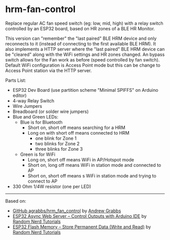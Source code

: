# hrm-fan-control

Replace regular AC fan speed switch (eg: low, mid, high) with a relay switch controlled by an ESP32 board, based on HR zones of a BLE HR Monitor.

This version can "remember" the "last paired" BLE HRM device and only reconnects to it (instead of connecting to the first available BLE HRM). It also implements a HTTP server where the "last paired" BLE HRM device can be "cleared" along with the WiFi settings and HR zones changed. An bypass switch allows for the Fan work as before (speed controlled by fan switch). Default WiFi configuration is Access Point mode but this can be change to Access Point station via the HTTP server.

Parts List:
- ESP32 Dev Board (use partition scheme "Minimal SPIFFS" on Arduino editor)
- 4-way Relay Switch
- Wire Jumpers
- Breadboard (or solder wire jumpers)
- Blue and Green LEDs:
  - Blue is for Bluetooth
    - Short on, short off means searching for a HRM
    - Long on with short off means connected to HRM
      - one blink for Zone 1
      - two blinks for Zone 2
      - three blinks for Zone 3
  - Green is for WiFi
    - Long on, short off means WiFi in AP/Hotspot mode
    - Short on, long off means WiFi in station mode and connected to AP
    - Short on, short off means s WiFi in station mode and trying to connect to AP
- 330 Ohm 1/4W resistor (one per LED)

----------------------------------------
Based on:
- [GitHub agrabbs/hrm_fan_control](https://github.com/agrabbs/hrm_fan_control) by [Andrew Grabbs](https://github.com/agrabbs)
- [ESP32 Async Web Server – Control Outputs with Arduino IDE](https://randomnerdtutorials.com/esp32-async-web-server-espasyncwebserver-library/) by [Random Nerd Tutorials](https://randomnerdtutorials.com/)
- [ESP32 Flash Memory – Store Permanent Data (Write and Read)](https://randomnerdtutorials.com/esp32-flash-memory/) by [Random Nerd Tutorials](https://randomnerdtutorials.com/)
